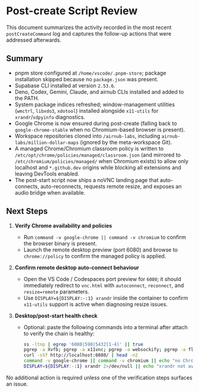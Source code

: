 # Post-create Script Review

This document summarizes the activity recorded in the most recent `postCreateCommand` log and captures the follow-up actions that were addressed afterwards.

## Summary
- pnpm store configured at `/home/vscode/.pnpm-store`; package installation skipped because no `package.json` was present.
- Supabase CLI installed at version `2.53.6`.
- Deno, Codex, Gemini, Claude, and airnub CLIs installed and added to the PATH.
- System package indices refreshed; window-management utilities (`wmctrl`, `libxdo3`, `xdotool`) installed alongside `x11-utils` for `xrandr`/`xdpyinfo` diagnostics.
- Google Chrome is now ensured during post-create (falling back to `google-chrome-stable` when no Chromium-based browser is present).
- Workspace repositories cloned into `/airnub-labs`, including `airnub-labs/million-dollar-maps` (ignored by the meta-workspace Git).
- A managed Chrome/Chromium classroom policy is written to `/etc/opt/chrome/policies/managed/classroom.json` (and mirrored to `/etc/chromium/policies/managed/` when Chromium exists) to allow only localhost and `*.github.dev` origins while blocking all extensions and leaving DevTools enabled.
- The post-start script now ships a noVNC landing page that auto-connects, auto-reconnects, requests remote resize, and exposes an audio bridge when available.

## Next Steps

1. **Verify Chrome availability and policies**
   - Run `command -v google-chrome || command -v chromium` to confirm the browser binary is present.
   - Launch the remote desktop preview (port 6080) and browse to `chrome://policy` to confirm the managed policy is applied.

2. **Confirm remote desktop auto-connect behaviour**
   - Open the VS Code / Codespaces port preview for `6080`; it should immediately redirect to `vnc.html` with `autoconnect`, `reconnect`, and `resize=remote` parameters.
   - Use `DISPLAY=${DISPLAY:-:1} xrandr` inside the container to confirm `x11-utils` support is active when diagnosing resize issues.

3. **Desktop/post-start health check**
   - Optional: paste the following commands into a terminal after attach to verify the chain is healthy:

     ```bash
     ss -ltnp | egrep '6080|590|5432[1-4]' || true
     pgrep -a Xvfb; pgrep -a x11vnc; pgrep -a websockify; pgrep -a fluxbox || true
     curl -sSf http://localhost:6080/ | head -n2
     command -v google-chrome || command -v chromium || echo "no Chrome/Chromium found"
     DISPLAY=${DISPLAY:-:1} xrandr 2>/dev/null || echo "xrandr not available (install x11-utils)"
     ```

No additional action is required unless one of the verification steps surfaces an issue.
